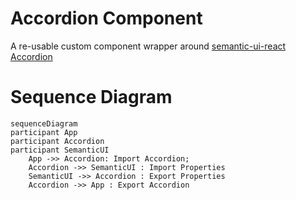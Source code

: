 # Accordion Component

A re-usable custom component wrapper around [semantic-ui-react Accordion](https://react.semantic-ui.com/modules/accordion)

# Sequence Diagram

```mermaid
sequenceDiagram
participant App
participant Accordion
participant SemanticUI
    App ->> Accordion: Import Accordion;
    Accordion ->> SemanticUI : Import Properties
    SemanticUI ->> Accordion : Export Properties
    Accordion ->> App : Export Accordion
```
